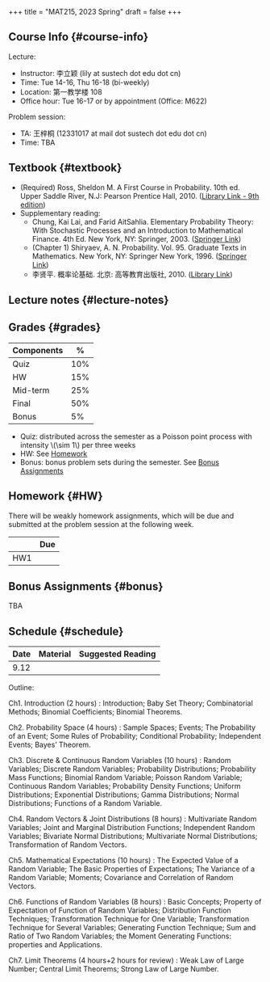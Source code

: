 +++
title = "MAT215, 2023 Spring"
draft = false
+++

## Course Info {#course-info}

Lecture:

-   Instructor: 李立颖 (lily at sustech dot edu dot cn)
-   Time: Tue 14-16, Thu 16-18 (bi-weekly)
-   Location: 第一教学楼 108
-   Office hour: Tue 16-17 or by appointment (Office: M622)

Problem session:

-   TA: 王梓桐 (12331017 at mail dot sustech dot edu dot cn)
-   Time: TBA


## Textbook {#textbook}

-   (Required) Ross, Sheldon M. A First Course in Probability. 10th ed. Upper Saddle River, N.J: Pearson Prentice Hall, 2010. ([Library Link - 9th edition](https://sustc.primo.exlibrisgroup.com.cn/discovery/fulldisplay?docid=alma991000396759704181&context=L&vid=86SUSTC_INST:86SUSTC))
-   Supplementary reading:
    -   Chung, Kai Lai, and Farid AitSahlia. Elementary Probability Theory: With Stochastic Processes and an Introduction to Mathematical Finance. 4th Ed. New York, NY: Springer, 2003. ([Springer Link](https://link.springer.com/book/10.1007/978-0-387-21548-8))
    -   (Chapter 1) Shiryaev, A. N. Probability. Vol. 95. Graduate Texts in Mathematics. New York, NY: Springer New York, 1996. ([Springer Link](https://doi.org/10.1007/978-1-4757-2539-1))
    -   李贤平. 概率论基础. 北京: 高等教育出版社, 2010. ([Library Link](https://sustc.primo.exlibrisgroup.com.cn/discovery/fulldisplay?docid=alma991001345561304181&context=L&vid=86SUSTC_INST:86SUSTC))


## Lecture notes {#lecture-notes}


## Grades {#grades}

| Components | %   |
|------------|-----|
| Quiz       | 10% |
| HW         | 15% |
| Mid-term   | 25% |
| Final      | 50% |
| Bonus      | 5%  |

-   Quiz: distributed across the semester as a Poisson point process with intensity \\(\sim 1\\) per three weeks
-   HW: See [Homework](#HW)
-   Bonus: bonus problem sets during the semester. See [Bonus Assignments](#bonus)


## Homework {#HW}

There will be weakly homework assignments, which will be due and submitted at the problem session at the following week.

|     | Due |
|-----|-----|
| HW1 |     |


## Bonus Assignments {#bonus}

TBA


## Schedule {#schedule}

| Date | Material | Suggested Reading |
|------|----------|-------------------|
| 9.12 |          |                   |

Outline:

Ch1. Introduction (2 hours)
: Introduction; Baby Set Theory; Combinatorial Methods; Binomial Coefficients; Binomial Theorems.

Ch2. Probability Space (4 hours)
: Sample Spaces; Events; The Probability of an Event; Some Rules of Probability; Conditional Probability; Independent Events; Bayes’ Theorem.

Ch3. Discrete &amp; Continuous Random Variables (10 hours)
: Random Variables; Discrete Random Variables; Probability Distributions; Probability Mass Functions; Binomial Random Variable; Poisson Random Variable; Continuous Random Variables; Probability Density Functions; Uniform Distributions; Exponential Distributions; Gamma Distributions; Normal Distributions; Functions of a Random Variable.

Ch4. Random Vectors &amp; Joint Distributions (8 hours)
: Multivariate Random Variables; Joint and Marginal Distribution Functions; Independent Random Variables; Bivariate Normal Distributions; Multivariate Normal Distributions; Transformation of Random Vectors.

Ch5. Mathematical Expectations (10 hours)
: The Expected Value of a Random Variable; The Basic Properties of Expectations; The Variance of a Random Variable; Moments; Covariance and Correlation of Random Vectors.

Ch6. Functions of Random Variables (8 hours)
: Basic Concepts; Property of Expectation of Function of Random Variables; Distribution Function Techniques; Transformation Technique for One Variable; Transformation Technique for Several Variables; Generating Function Technique; Sum and Ratio of Two Random Variables; the Moment Generating Functions: properties and Applications.

Ch7. Limit Theorems (4 hours+2 hours for review)
: Weak Law of Large Number; Central Limit Theorems; Strong Law of Large Number.
